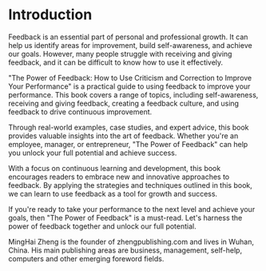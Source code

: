 # Introduction

Feedback is an essential part of personal and professional growth. It can help us identify areas for improvement, build self-awareness, and achieve our goals. However, many people struggle with receiving and giving feedback, and it can be difficult to know how to use it effectively.

"The Power of Feedback: How to Use Criticism and Correction to Improve Your Performance" is a practical guide to using feedback to improve your performance. This book covers a range of topics, including self-awareness, receiving and giving feedback, creating a feedback culture, and using feedback to drive continuous improvement.

Through real-world examples, case studies, and expert advice, this book provides valuable insights into the art of feedback. Whether you're an employee, manager, or entrepreneur, "The Power of Feedback" can help you unlock your full potential and achieve success.

With a focus on continuous learning and development, this book encourages readers to embrace new and innovative approaches to feedback. By applying the strategies and techniques outlined in this book, we can learn to use feedback as a tool for growth and success.

If you're ready to take your performance to the next level and achieve your goals, then "The Power of Feedback" is a must-read. Let's harness the power of feedback together and unlock our full potential.

MingHai Zheng is the founder of zhengpublishing.com and lives in Wuhan, China. His main publishing areas are business, management, self-help, computers and other emerging foreword fields.
